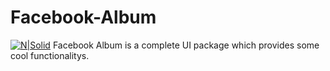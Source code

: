 # Facebook-Album
[![N|Solid](https://scrutinizer-ci.com/g/dishitpala/Facebook-Album/badges/quality-score.png?b=master)](https://nodesource.com/products/nsolid)
Facebook Album is a complete UI package which provides some cool functionalitys.  
